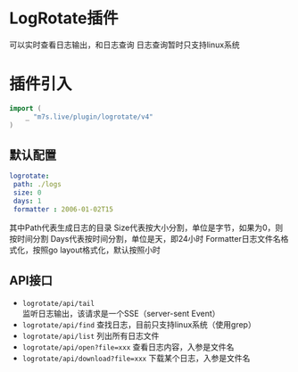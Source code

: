 # LogRotate插件

可以实时查看日志输出，和日志查询
日志查询暂时只支持linux系统
# 插件引入
```go
import (
    _ "m7s.live/plugin/logrotate/v4"
)
```
## 默认配置
```yaml
logrotate:
 path: ./logs
 size: 0
 days: 1
 formatter : 2006-01-02T15
```
其中Path代表生成日志的目录
Size代表按大小分割，单位是字节，如果为0，则按时间分割
Days代表按时间分割，单位是天，即24小时
Formatter日志文件名格式化，按照go layout格式化，默认按照小时

## API接口

- `logrotate/api/tail` 监听日志输出，该请求是一个SSE（server-sent Event）
- `logrotate/api/find` 查找日志，目前只支持linux系统（使用grep）
- `logrotate/api/list` 列出所有日志文件
- `logrotate/api/open?file=xxx` 查看日志内容，入参是文件名
- `logrotate/api/download?file=xxx` 下载某个日志，入参是文件名